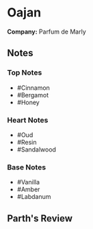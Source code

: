 # Oajan

**Company:** Parfum de Marly

## Notes

### Top Notes
- #Cinnamon
- #Bergamot
- #Honey

### Heart Notes
- #Oud
- #Resin
- #Sandalwood

### Base Notes
- #Vanilla
- #Amber
- #Labdanum

## Parth's Review

<!-- Add your review here -->
